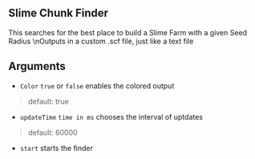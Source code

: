 ## Slime Chunk Finder
This searches for the best place to build a Slime Farm with a given Seed Radius
\nOutputs in a custom .scf file, just like a text file

## Arguments
- `Color` `true` or `false` enables the colored output
> default: true
- `updateTime` `time in ms` chooses the interval of uptdates
> default: 60000
- `start` starts the finder